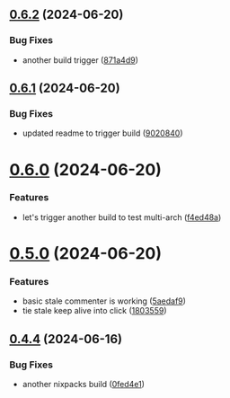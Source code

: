## [0.6.2](https://github.com/iloveitaly/github-overlord/compare/v0.6.1...v0.6.2) (2024-06-20)


### Bug Fixes

* another build trigger ([871a4d9](https://github.com/iloveitaly/github-overlord/commit/871a4d9ca64adebd4e653eab11a4fdb9e57c1e2a))



## [0.6.1](https://github.com/iloveitaly/github-overlord/compare/v0.6.0...v0.6.1) (2024-06-20)


### Bug Fixes

* updated readme to trigger build ([9020840](https://github.com/iloveitaly/github-overlord/commit/90208400f56bf27ebe99221a01a59546be64acc1))



# [0.6.0](https://github.com/iloveitaly/github-overlord/compare/v0.5.0...v0.6.0) (2024-06-20)


### Features

* let's trigger another build to test multi-arch ([f4ed48a](https://github.com/iloveitaly/github-overlord/commit/f4ed48ab43ca519b4b526a5e8a744e0089c61ef9))



# [0.5.0](https://github.com/iloveitaly/github-overlord/compare/v0.4.4...v0.5.0) (2024-06-20)


### Features

* basic stale commenter is working ([5aedaf9](https://github.com/iloveitaly/github-overlord/commit/5aedaf9e6fcbe8ad4d7496b64a5e512c665d41c4))
* tie stale keep alive into click ([1803559](https://github.com/iloveitaly/github-overlord/commit/18035592318156dd3d14aceda3b960d5f0be8180))



## [0.4.4](https://github.com/iloveitaly/github-overlord/compare/v0.4.3...v0.4.4) (2024-06-16)


### Bug Fixes

* another nixpacks build ([0fed4e1](https://github.com/iloveitaly/github-overlord/commit/0fed4e167bda2170faead0f4ce15e0fd6dd4c731))



